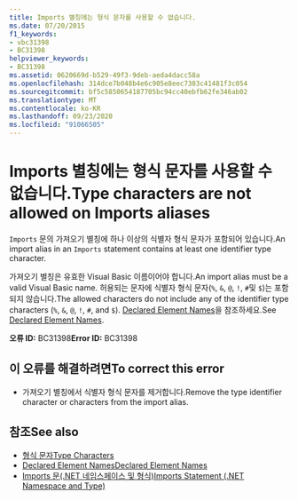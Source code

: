 ```yaml
---
title: Imports 별칭에는 형식 문자를 사용할 수 없습니다.
ms.date: 07/20/2015
f1_keywords:
- vbc31398
- BC31398
helpviewer_keywords:
- BC31398
ms.assetid: 0620669d-b529-49f3-9deb-aeda4dacc58a
ms.openlocfilehash: 314dce7b048b4e6c905e8eec7303c41481f3c054
ms.sourcegitcommit: bf5c5850654187705bc94cc40ebfb62fe346ab02
ms.translationtype: MT
ms.contentlocale: ko-KR
ms.lasthandoff: 09/23/2020
ms.locfileid: "91066505"
---
```

# <a name="type-characters-are-not-allowed-on-imports-aliases"></a><span data-ttu-id="f7368-102">Imports 별칭에는 형식 문자를 사용할 수 없습니다.</span><span class="sxs-lookup"><span data-stu-id="f7368-102">Type characters are not allowed on Imports aliases</span></span>

<span data-ttu-id="f7368-103">`Imports` 문의 가져오기 별칭에 하나 이상의 식별자 형식 문자가 포함되어 있습니다.</span><span class="sxs-lookup"><span data-stu-id="f7368-103">An import alias in an `Imports` statement contains at least one identifier type character.</span></span>  
  
 <span data-ttu-id="f7368-104">가져오기 별칭은 유효한 Visual Basic 이름이어야 합니다.</span><span class="sxs-lookup"><span data-stu-id="f7368-104">An import alias must be a valid Visual Basic name.</span></span> <span data-ttu-id="f7368-105">허용되는 문자에 식별자 형식 문자(`%`, `&`, `@`, `!`, `#`및 `$`)는 포함되지 않습니다.</span><span class="sxs-lookup"><span data-stu-id="f7368-105">The allowed characters do not include any of the identifier type characters (`%`, `&`, `@`, `!`, `#`, and `$`).</span></span> <span data-ttu-id="f7368-106">[Declared Element Names](../programming-guide/language-features/declared-elements/declared-element-names.md)을 참조하세요.</span><span class="sxs-lookup"><span data-stu-id="f7368-106">See [Declared Element Names](../programming-guide/language-features/declared-elements/declared-element-names.md).</span></span>  
  
 <span data-ttu-id="f7368-107">**오류 ID:** BC31398</span><span class="sxs-lookup"><span data-stu-id="f7368-107">**Error ID:** BC31398</span></span>  
  
## <a name="to-correct-this-error"></a><span data-ttu-id="f7368-108">이 오류를 해결하려면</span><span class="sxs-lookup"><span data-stu-id="f7368-108">To correct this error</span></span>  
  
- <span data-ttu-id="f7368-109">가져오기 별칭에서 식별자 형식 문자를 제거합니다.</span><span class="sxs-lookup"><span data-stu-id="f7368-109">Remove the type identifier character or characters from the import alias.</span></span>  
  
## <a name="see-also"></a><span data-ttu-id="f7368-110">참조</span><span class="sxs-lookup"><span data-stu-id="f7368-110">See also</span></span>

- [<span data-ttu-id="f7368-111">형식 문자</span><span class="sxs-lookup"><span data-stu-id="f7368-111">Type Characters</span></span>](../programming-guide/language-features/data-types/type-characters.md)
- [<span data-ttu-id="f7368-112">Declared Element Names</span><span class="sxs-lookup"><span data-stu-id="f7368-112">Declared Element Names</span></span>](../programming-guide/language-features/declared-elements/declared-element-names.md)
- [<span data-ttu-id="f7368-113">Imports 문(.NET 네임스페이스 및 형식)</span><span class="sxs-lookup"><span data-stu-id="f7368-113">Imports Statement (.NET Namespace and Type)</span></span>](../language-reference/statements/imports-statement-net-namespace-and-type.md)
